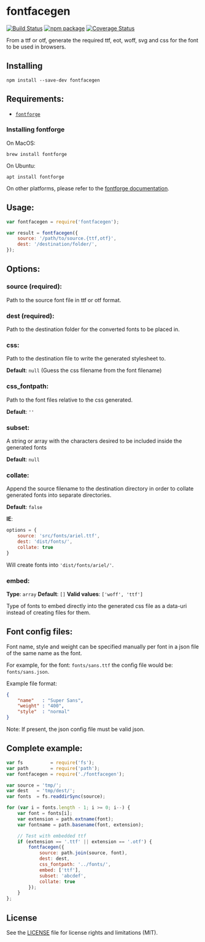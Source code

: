 
# fontfacegen

[![Build Status][build-badge]][build]
[![npm package][npm-badge]][npm]
[![Coverage Status][coveralls-badge]][coveralls]

From a ttf or otf, generate the required ttf, eot, woff, svg and css for the
font to be used in browsers.

## Installing

    npm install --save-dev fontfacegen

## Requirements:

- [`fontforge`](https://fontforge.org/docs/)

### Installing fontforge

On MacOS:

    brew install fontforge

On Ubuntu:

    apt install fontforge

On other platforms, please refer to the [fontforge documentation](https://fontforge.org/docs/).

## Usage:

```javascript
var fontfacegen = require('fontfacegen');

var result = fontfacegen({
    source: '/path/to/source.{ttf,otf}',
    dest: '/destination/folder/',
});
```

## Options:

### source (required):

Path to the source font file in ttf or otf format.

### dest (required):

Path to the destination folder for the converted fonts to be placed in.

### css:

Path to the destination file to write the generated stylesheet to.

**Default**: `null` (Guess the css filename from the font filename)

### css\_fontpath:

Path to the font files relative to the css generated.

**Default**: `''`

### subset:

A string or array with the characters desired to be included inside the generated fonts

**Default**: `null`

### collate:

Append the source filename to the destination directory in order to collate generated fonts into separate directories.

**Default**: `false`

**IE**:

```javascript
options = {
    source: 'src/fonts/ariel.ttf',
    dest: 'dist/fonts/',
    collate: true
}
```

Will create fonts into `'dist/fonts/ariel/'`.

### embed:

**Type**: `array`
**Default**: `[]`
**Valid values**: `['woff', 'ttf']`

Type of fonts to embed directly into the generated css file as a data-uri instead of creating files for them.


## Font config files:

Font name, style and weight can be specified manually per font in a json file of the same name as the font.

For example, for the font: `fonts/sans.ttf` the config file would be: `fonts/sans.json`.

Example file format:

```json
{
    "name"   : "Super Sans",
    "weight" : "400",
    "style"  : "normal"
}
```

Note: If present, the json config file must be valid json.


## Complete example:

```javascript
var fs          = require('fs');
var path        = require('path');
var fontfacegen = require('./fontfacegen');

var source = 'tmp/';
var dest   = 'tmp/dest/';
var fonts  = fs.readdirSync(source);

for (var i = fonts.length - 1; i >= 0; i--) {
    var font = fonts[i];
    var extension = path.extname(font);
    var fontname = path.basename(font, extension);

    // Test with embedded ttf
    if (extension == '.ttf' || extension == '.otf') {
        fontfacegen({
            source: path.join(source, font),
            dest: dest,
            css_fontpath: '../fonts/',
            embed: ['ttf'],
            subset: 'abcdef',
            collate: true
        });
    }
};
```

## License

See the [LICENSE](LICENSE.md) file for license rights and limitations (MIT).

[build-badge]: https://img.shields.io/github/actions/workflow/status/dotcore64/fontfacegen/test.yml?event=push&style=flat-square
[build]: https://github.com/dotcore64/fontfacegen/actions

[npm-badge]: https://img.shields.io/npm/v/fontfacegen.svg?style=flat-square
[npm]: https://www.npmjs.org/package/fontfacegen

[coveralls-badge]: https://img.shields.io/coveralls/dotcore64/fontfacegen/master.svg?style=flat-square
[coveralls]: https://coveralls.io/r/dotcore64/fontfacegen
